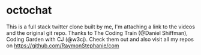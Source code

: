 # octochat
This is a full stack twitter clone built by me, I'm attaching a link to the videos and the original git repo. Thanks to The Coding Train (@Daniel Shiffman), Coding Garden with CJ (@w3cj). Check them out and also visit all my repos on https://github.com/RaymonStephanie/com
